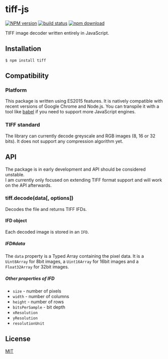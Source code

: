 # tiff-js

  [![NPM version][npm-image]][npm-url]
  [![build status][travis-image]][travis-url]
  [![npm download][download-image]][download-url]

TIFF image decoder written entirely in JavaScript.

## Installation

```
$ npm install tiff
```

## Compatibility

### Platform

This package is written using ES2015 features. It is natively compatible with recent versions of Google Chrome
and Node.js. You can transpile it with a tool like [babel](https://babeljs.io/) if you need to support more
JavaScript engines.

### TIFF standard

The library can currently decode greyscale and RGB images (8, 16 or 32 bits). It does not support any compression algorithm yet.

## API

The package is in early development and API should be considered unstable.  
I am currently only focused on extending TIFF format support and will work on the API afterwards.

### tiff.decode(data[, options])

Decodes the file and returns TIFF IFDs.

#### IFD object

Each decoded image is stored in an `IFD`.

##### IFD#data

The `data` property is a Typed Array containing the pixel data. It is a `Uint8Array` for 8bit images, a `Uint16Array` for 16bit images and a `Float32Array` for 32bit images.

##### Other properties of IFD

* `size` - number of pixels
* `width` - number of columns
* `height` - number of rows
* `bitsPerSample` - bit depth
* `xResolution`
* `yResolution`
* `resolutionUnit`

## License

  [MIT](./LICENSE)

[npm-image]: https://img.shields.io/npm/v/tiff.svg?style=flat-square
[npm-url]: https://www.npmjs.com/package/tiff
[travis-image]: https://img.shields.io/travis/image-js/tiff-js/master.svg?style=flat-square
[travis-url]: https://travis-ci.org/image-js/tiff-js
[download-image]: https://img.shields.io/npm/dm/tiff.svg?style=flat-square
[download-url]: https://www.npmjs.com/package/tiff
